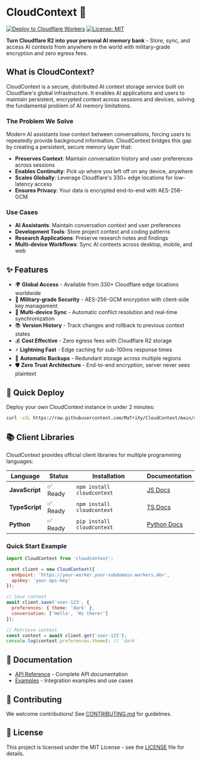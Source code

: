 # CloudContext 🔐

[![Deploy to Cloudflare Workers](https://img.shields.io/badge/Deploy%20to-Cloudflare%20Workers-F38020?logo=cloudflare)](https://workers.cloudflare.com/)
[![License: MIT](https://img.shields.io/badge/License-MIT-yellow.svg)](https://opensource.org/licenses/MIT)

**Turn Cloudflare R2 into your personal AI memory bank** - Store, sync, and access AI contexts from anywhere in the world with military-grade encryption and zero egress fees.

## What is CloudContext?

CloudContext is a secure, distributed AI context storage service built on Cloudflare's global infrastructure. It enables AI applications and users to maintain persistent, encrypted context across sessions and devices, solving the fundamental problem of AI memory limitations.

### The Problem We Solve

Modern AI assistants lose context between conversations, forcing users to repeatedly provide background information. CloudContext bridges this gap by creating a persistent, secure memory layer that:

- **Preserves Context**: Maintain conversation history and user preferences across sessions
- **Enables Continuity**: Pick up where you left off on any device, anywhere
- **Scales Globally**: Leverage Cloudflare's 330+ edge locations for low-latency access
- **Ensures Privacy**: Your data is encrypted end-to-end with AES-256-GCM

### Use Cases

- **AI Assistants**: Maintain conversation context and user preferences
- **Development Tools**: Store project context and coding patterns
- **Research Applications**: Preserve research notes and findings
- **Multi-device Workflows**: Sync AI contexts across desktop, mobile, and web

## ✨ Features

- 🌍 **Global Access** - Available from 330+ Cloudflare edge locations worldwide
- 🔐 **Military-grade Security** - AES-256-GCM encryption with client-side key management
- 📱 **Multi-device Sync** - Automatic conflict resolution and real-time synchronization
- 📚 **Version History** - Track changes and rollback to previous context states
- 💰 **Cost Effective** - Zero egress fees with Cloudflare R2 storage
- ⚡ **Lightning Fast** - Edge caching for sub-100ms response times
- 🔄 **Automatic Backups** - Redundant storage across multiple regions
- 🛡️ **Zero Trust Architecture** - End-to-end encryption, server never sees plaintext

## 🚀 Quick Deploy

Deploy your own CloudContext instance in under 2 minutes:

```bash
curl -sSL https://raw.githubusercontent.com/MaTriXy/CloudContext/main/setup.sh | bash
```

## 📚 Client Libraries

CloudContext provides official client libraries for multiple programming languages:

| Language | Status | Installation | Documentation |
|----------|--------|--------------|---------------|
| **JavaScript** | ✅ Ready | `npm install cloudcontext` | [JS Docs](clients/javascript/) |
| **TypeScript** | ✅ Ready | `npm install cloudcontext` | [TS Docs](clients/typescript/) |
| **Python** | ✅ Ready | `pip install cloudcontext` | [Python Docs](clients/python/) |

### Quick Start Example

```javascript
import CloudContext from 'cloudcontext';

const client = new CloudContext({
  endpoint: 'https://your-worker.your-subdomain.workers.dev',
  apiKey: 'your-api-key'
});

// Save context
await client.save('user-123', { 
  preferences: { theme: 'dark' },
  conversation: ['Hello', 'Hi there!'] 
});

// Retrieve context
const context = await client.get('user-123');
console.log(context.preferences.theme); // 'dark'
```

## 📖 Documentation

- [API Reference](docs/API.md) - Complete API documentation
- [Examples](examples/) - Integration examples and use cases

## 🤝 Contributing

We welcome contributions! See [CONTRIBUTING.md](CONTRIBUTING.md) for guidelines.

## 📄 License

This project is licensed under the MIT License - see the [LICENSE](LICENSE) file for details.
